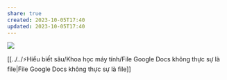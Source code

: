 ```yaml
---
share: true
created: 2023-10-05T17:40
updated: 2023-10-05T17:40
---
```

![](https://youtu.be/I7TZdfSaAhk?si=P93mHushcBJ095hY) 

[[../../⚡Hiểu biết sâu/Khoa học máy tính/File Google Docs không thực sự là file|File Google Docs không thực sự là file]]